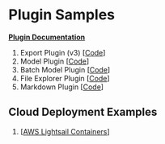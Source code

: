 # Plugin Samples

[__Plugin Documentation__](https://docs-v3.ango.ai/plugins/overview-of-plugins-in-ango-hub)


1. Export Plugin (v3) [[Code](export_plugin_v3.py)]
2. Model Plugin [[Code](model_plugin.py)]
3. Batch Model Plugin [[Code](batch_model_plugin.py)]
4. File Explorer Plugin [[Code](file_explorer_plugin.py)]
5. Markdown Plugin [[Code](markdown_plugin.py)]


<h2>Cloud Deployment Examples</h2>

1. [[AWS Lightsail Containers](docs/AWS_Lightsail_Deployment.md)]
